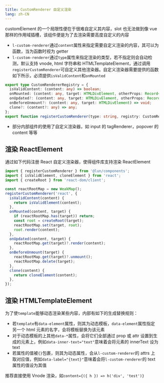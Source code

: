 ```yaml
---
title: CustomRenderer 自定义渲染
lang: zh-CN
---
```


customElement 的一个局限性便在于很难自定义其内容，slot 也无法做到像 vue 那样的作用域插槽，该组件便是为了去渲染需要高度自定义的内容

- `l-custom-renderer`通过`content`属性来指定需要自定义渲染的内容，其可以为函数，当为函数时视为 getter
- `l-custom-renderer`通过`type`属性来指定渲染的类型，若不指定则会自动检测，默认支持 vnode, html 字符串和 HTMLTemplateElement，通过调用`registerCustomRenderer`可自定义其他渲染器。自定义渲染器需要提供的函数如下所示，必须提供`isValidContent`和`onMounted`

```ts
export type CustomRendererRegistry = {
  isValidContent: (content: any) => boolean;
  onMounted: (content: any, target: HTMLDivElement, otherProps: Record<string | symbol, unknown>) => void;
  onUpdated?: (content: any, target: HTMLDivElement, otherProps: Record<string | symbol, unknown>) => void;
  onBeforeUnmount?: (content: any, target: HTMLDivElement) => void;
  clone?: (content?: any) => any;
};
export function registerCustomRenderer(type: string, registry: CustomRendererRegistry);
```

- 部分内部组件的使用了自定义渲染器，如 input 的 tagRenderer，popover 的 content 等等

## 渲染 ReactElement

通过如下代码注册 React 自定义渲染器，使得组件库支持渲染 ReactElement

```ts
import { registerCustomRenderer } from '@lun/components';
import { isValidElement, cloneElement } from 'react';
import { createRoot } from 'react-dom/client';

const reactRootMap = new WeakMap();
registerCustomRenderer('react', {
  isValidContent(content) {
    return isValidElement(content);
  },
  onMounted(content, target) {
    if (reactRootMap.has(target)) return;
    const root = createRoot(target);
    reactRootMap.set(target, root);
    root.render(content);
  },
  onUpdated(content, target) {
    reactRootMap.get(target)?.render(content);
  },
  onBeforeUnmount(target) {
    reactRootMap.get(target)?.unmount();
    reactRootMap.delete(target);
  },
  clone(content) {
    return cloneElement(content);
  },
});
```

<!-- @Code:reactElement -->

## 渲染 HTMLTemplateElement

为了使`template`能够动态渲染某些内容，内部有如下的生成替换规则：

- 若`template`有`data-element`属性，则其为动态模板，`data-element`属性指定另一个 html 元素的名字，会将模板替换为该元素
- 对于动态模板的上其他`data-*`属性，会将它们全部通过 prop 或 attr 设置到生成的元素上，例如`data-inner-text="text"`意味着会将元素的 innerText 设为 text
- 若属性的值被`{}`包裹，则其为动态属性，会从`l-custom-renderer`的 attrs 上取对应值，例如`data-label="{text}"`意味着会将`l-custom-renderer`的 text 属性的值设为其值

推荐直接使用 Vnode 渲染，如`content={({ h }) => h('div', 'test')}`

<!-- @Code:template -->

